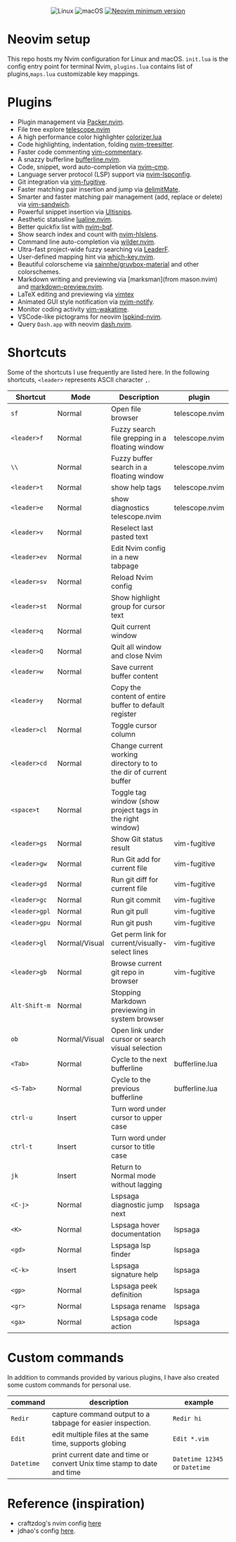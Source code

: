 <div align="center">
<p>
    <a>
      <img alt="Linux" src="https://img.shields.io/badge/Linux-%23.svg?style=flat-square&logo=linux&color=FCC624&logoColor=black" />
    </a>
    <a>
      <img alt="macOS" src="https://img.shields.io/badge/macOS-%23.svg?style=flat-square&logo=apple&color=000000&logoColor=white" />
    </a>
    <a href="https://github.com/neovim/neovim/releases/tag/stable">
      <img src="https://img.shields.io/badge/Neovim-0.8.1-blueviolet.svg?style=flat-square&logo=Neovim&logoColor=green" alt="Neovim minimum version"/>
    </a>
</p>
</div>

# Neovim setup

This repo hosts my Nvim configuration for Linux and macOS.
`init.lua` is the config entry point for terminal Nvim, `plugins.lua`
contains list of plugins,`maps.lua` customizable key mappings.

# Plugins

- Plugin management via [Packer.nvim](https://github.com/wbthomason/packer.nvim).
- File tree explore [telescope.nvim](https://github.com/nvim-telescope/telescope.nvim)
- A high performance color highlighter [colorizer.lua](https://github.com/norcalli/nvim-colorizer.lua)
- Code highlighting, indentation, folding [nvim-treesitter](https://github.com/nvim-treesitter/nvim-treesitter).
- Faster code commenting [vim-commentary](https://github.com/tpope/vim-commentary).
- A snazzy bufferline [bufferline.nvim](https://github.com/akinsho/bufferline.nvim).
- Code, snippet, word auto-completion via [nvim-cmp](https://github.com/hrsh7th/nvim-cmp).
- Language server protocol (LSP) support via [nvim-lspconfig](https://github.com/neovim/nvim-lspconfig).
- Git integration via [vim-fugitive](https://github.com/tpope/vim-fugitive).
- Faster matching pair insertion and jump via [delimitMate](https://github.com/Raimondi/delimitMate).
- Smarter and faster matching pair management (add, replace or delete) via [vim-sandwich](https://github.com/machakann/vim-sandwich).
- Powerful snippet insertion via [Ultisnips](https://github.com/SirVer/ultisnips).
- Aesthetic statusline [lualine.nvim](https://github.com/nvim-lualine/lualine.nvim).
- Better quickfix list with [nvim-bqf](https://github.com/kevinhwang91/nvim-bqf).
- Show search index and count with [nvim-hlslens](https://github.com/kevinhwang91/nvim-hlslens).
- Command line auto-completion via [wilder.nvim](https://github.com/gelguy/wilder.nvim).
- Ultra-fast project-wide fuzzy searching via [LeaderF](https://github.com/Yggdroot/LeaderF).
- User-defined mapping hint via [which-key.nvim](https://github.com/folke/which-key.nvim).
- Beautiful colorscheme via [sainnhe/gruvbox-material](https://github.com/sainnhe/gruvbox-material) and other colorschemes.
- Markdown writing and previewing via [marksman](from mason.nvim) and [markdown-preview.nvim](https://github.com/iamcco/markdown-preview.nvim).
- LaTeX editing and previewing via [vimtex](https://github.com/lervag/vimtex)
- Animated GUI style notification via [nvim-notify](https://github.com/rcarriga/nvim-notify).
- Monitor coding activity [vim-wakatime](https://github.com/wakatime/vim-wakatime).
- VSCode-like pictograms for neovim [lspkind-nvim](https://github.com/onsails/lspkind.nvim).
- Query `Dash.app` with neovim [dash.nvim](https://github.com/mrjones2014/dash.nvim).

# Shortcuts

Some of the shortcuts I use frequently are listed here. In the following shortcuts, `<leader>` represents ASCII character `,`.

| Shortcut       | Mode          | Description                                                              | plugin         | platform    |
| -------------- | ------------- | ------------------------------------------------------------------------ | -------------- | ----------- |
| `sf`           | Normal        | Open file browser                                                        | telescope.nvim | Linux/macOS |
| `<leader>f`    | Normal        | Fuzzy search file grepping in a floating window                          | telescope.nvim | Linux/macOS |
| `\\`           | Normal        | Fuzzy buffer search in a floating window                                 | telescope.nvim | Linux/macOS |
| `<leader>t`    | Normal        | show help tags                                                           | telescope.nvim | Linux/macOS |
| `<leader>e`    | Normal        | show diagnostics telescope.nvim                                          | telescope.nvim | Linux/macOS |
| `<leader>v`    | Normal        | Reselect last pasted text                                                |                | Linux/macOS |
| `<leader>ev`   | Normal        | Edit Nvim config in a new tabpage                                        |                | Linux/macOS |
| `<leader>sv`   | Normal        | Reload Nvim config                                                       |                | Linux/macOS |
| `<leader>st`   | Normal        | Show highlight group for cursor text                                     |                | Linux/macOS |
| `<leader>q`    | Normal        | Quit current window                                                      |                | Linux/macOS |
| `<leader>Q`    | Normal        | Quit all window and close Nvim                                           |                | Linux/macOS |
| `<leader>w`    | Normal        | Save current buffer content                                              |                | Linux/macOS |
| `<leader>y`    | Normal        | Copy the content of entire buffer to default register                    |                | Linux/macOS |
| `<leader>cl`   | Normal        | Toggle cursor column                                                     |                | Linux/macOS |
| `<leader>cd`   | Normal        | Change current working directory to to the dir of current buffer         |                | Linux/macOS |
| `<space>t`     | Normal        | Toggle tag window (show project tags in the right window)                |                | Linux/macOS |
| `<leader>gs`   | Normal        | Show Git status result                                                   | vim-fugitive   | Linux/macOS |
| `<leader>gw`   | Normal        | Run Git add for current file                                             | vim-fugitive   | Linux/macOS |
| `<leader>gd`   | Normal        | Run git diff for current file                                            | vim-fugitive   | Linux/macOS |
| `<leader>gc`   | Normal        | Run git commit                                                           | vim-fugitive   | Linux/macOS |
| `<leader>gpl`  | Normal        | Run git pull                                                             | vim-fugitive   | Linux/macOS |
| `<leader>gpu`  | Normal        | Run git push                                                             | vim-fugitive   | Linux/macOS |
| `<leader>gl`   | Normal/Visual | Get perm link for current/visually-select lines                          | vim-fugitive   | Linux/macOS |
| `<leader>gb`   | Normal        | Browse current git repo in browser                                       | vim-fugitive   | macOS       |
| `Alt-Shift-m`  | Normal        | Stopping Markdown previewing in system browser                           |                | macOS       |
| `ob`           | Normal/Visual | Open link under cursor or search visual selection                        |                | macOS       |
| `<Tab>`        | Normal        | Cycle to the next bufferline                                             | bufferline.lua | macOS/linux |
| `<S-Tab>`      | Normal        | Cycle to the previous bufferline                                         | bufferline.lua | macOS/linux |
| `ctrl-u`       | Insert        | Turn word under cursor to upper case                                     |                | Linux/macOS |
| `ctrl-t`       | Insert        | Turn word under cursor to title case                                     |                | Linux/macOS |
| `jk`           | Insert        | Return to Normal mode without lagging                                    |                | Linux/macOS |
| `<C-j>`        | Normal        | Lspsaga diagnostic jump next                                             | lspsaga        | Linux/macOS |
| `<K>`          | Normal        | Lspsaga hover documentation                                              | lspsaga        | Linux/macOS |
| `<gd>`         | Normal        | Lspsaga lsp finder                                                       | lspsaga        | Linux/macOS |
| `<C-k>`        | Insert        | Lspsaga signature help                                                   | lspsaga        | Linux/macOS |
| `<gp>`         | Normal        | Lspsaga peek definition                                                  | lspsaga        | Linux/macOS |
| `<gr>`         | Normal        | Lspsaga rename                                                           | lspsaga        | Linux/macOS |
| `<ga>`         | Normal        | Lspsaga code action                                                      | lspsaga        | Linux/macOS |

# Custom commands

In addition to commands provided by various plugins, I have also created some custom commands for personal use.

| command    | description                                                             | example                        |
| ---------- | ----------------------------------------------------------------------- | ------------------------------ |
| `Redir`    | capture command output to a tabpage for easier inspection.              | `Redir hi`                     |
| `Edit`     | edit multiple files at the same time, supports globing                  | `Edit *.vim`                   |
| `Datetime` | print current date and time or convert Unix time stamp to date and time | `Datetime 12345` or `Datetime` |

# Reference (inspiration)

- craftzdog's nvim config [here](https://github.com/craftzdog/dotfiles-public/tree/master/.config/nvim)
- jdhao's config [here](https://github.com/jdhao/nvim-config).
